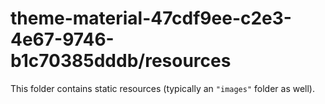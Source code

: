 # theme-material-47cdf9ee-c2e3-4e67-9746-b1c70385dddb/resources

This folder contains static resources (typically an `"images"` folder as well).
